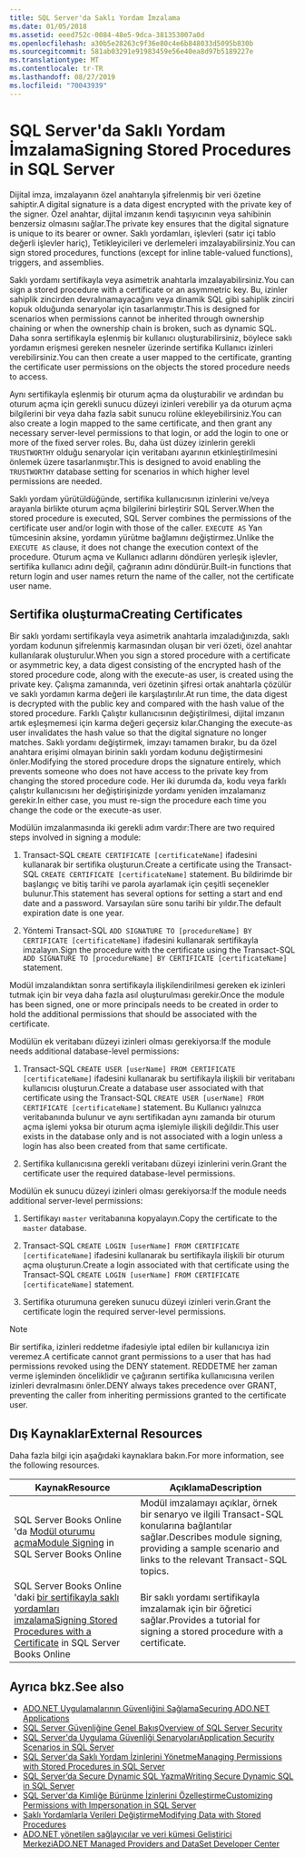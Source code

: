 ```yaml
---
title: SQL Server'da Saklı Yordam İmzalama
ms.date: 01/05/2018
ms.assetid: eeed752c-0084-48e5-9dca-381353007a0d
ms.openlocfilehash: a30b5e28263c9f36e80c4e6b848033d5095b830b
ms.sourcegitcommit: 581ab03291e91983459e56e40ea8d97b5189227e
ms.translationtype: MT
ms.contentlocale: tr-TR
ms.lasthandoff: 08/27/2019
ms.locfileid: "70043939"
---
```

# <a name="signing-stored-procedures-in-sql-server"></a><span data-ttu-id="f0453-102">SQL Server'da Saklı Yordam İmzalama</span><span class="sxs-lookup"><span data-stu-id="f0453-102">Signing Stored Procedures in SQL Server</span></span>

<span data-ttu-id="f0453-103">Dijital imza, imzalayanın özel anahtarıyla şifrelenmiş bir veri özetine sahiptir.</span><span class="sxs-lookup"><span data-stu-id="f0453-103">A digital signature is a data digest encrypted with the private key of the signer.</span></span> <span data-ttu-id="f0453-104">Özel anahtar, dijital imzanın kendi taşıyıcının veya sahibinin benzersiz olmasını sağlar.</span><span class="sxs-lookup"><span data-stu-id="f0453-104">The private key ensures that the digital signature is unique to its bearer or owner.</span></span> <span data-ttu-id="f0453-105">Saklı yordamları, işlevleri (satır içi tablo değerli işlevler hariç), Tetikleyicileri ve derlemeleri imzalayabilirsiniz.</span><span class="sxs-lookup"><span data-stu-id="f0453-105">You can sign stored procedures, functions (except for inline table-valued functions), triggers, and assemblies.</span></span>

<span data-ttu-id="f0453-106">Saklı yordamı sertifikayla veya asimetrik anahtarla imzalayabilirsiniz.</span><span class="sxs-lookup"><span data-stu-id="f0453-106">You can sign a stored procedure with a certificate or an asymmetric key.</span></span> <span data-ttu-id="f0453-107">Bu, izinler sahiplik zincirden devralınamayacağını veya dinamik SQL gibi sahiplik zinciri kopuk olduğunda senaryolar için tasarlanmıştır.</span><span class="sxs-lookup"><span data-stu-id="f0453-107">This is designed for scenarios when permissions cannot be inherited through ownership chaining or when the ownership chain is broken, such as dynamic SQL.</span></span> <span data-ttu-id="f0453-108">Daha sonra sertifikayla eşlenmiş bir kullanıcı oluşturabilirsiniz, böylece saklı yordamın erişmesi gereken nesneler üzerinde sertifika Kullanıcı izinleri verebilirsiniz.</span><span class="sxs-lookup"><span data-stu-id="f0453-108">You can then create a user mapped to the certificate, granting the certificate user permissions on the objects the stored procedure needs to access.</span></span>

<span data-ttu-id="f0453-109">Aynı sertifikayla eşlenmiş bir oturum açma da oluşturabilir ve ardından bu oturum açma için gerekli sunucu düzeyi izinleri verebilir ya da oturum açma bilgilerini bir veya daha fazla sabit sunucu rolüne ekleyebilirsiniz.</span><span class="sxs-lookup"><span data-stu-id="f0453-109">You can also create a login mapped to the same certificate, and then grant any necessary server-level permissions to that login, or add the login to one or more of the fixed server roles.</span></span> <span data-ttu-id="f0453-110">Bu, daha üst düzey izinlerin gerekli `TRUSTWORTHY` olduğu senaryolar için veritabanı ayarının etkinleştirilmesini önlemek üzere tasarlanmıştır.</span><span class="sxs-lookup"><span data-stu-id="f0453-110">This is designed to avoid enabling the `TRUSTWORTHY` database setting for scenarios in which higher level permissions are needed.</span></span>

<span data-ttu-id="f0453-111">Saklı yordam yürütüldüğünde, sertifika kullanıcısının izinlerini ve/veya arayanla birlikte oturum açma bilgilerini birleştirir SQL Server.</span><span class="sxs-lookup"><span data-stu-id="f0453-111">When the stored procedure is executed, SQL Server combines the permissions of the certificate user and/or login with those of the caller.</span></span> <span data-ttu-id="f0453-112">`EXECUTE AS` Yan tümcesinin aksine, yordamın yürütme bağlamını değiştirmez.</span><span class="sxs-lookup"><span data-stu-id="f0453-112">Unlike the `EXECUTE AS` clause, it does not change the execution context of the procedure.</span></span> <span data-ttu-id="f0453-113">Oturum açma ve Kullanıcı adlarını döndüren yerleşik işlevler, sertifika kullanıcı adını değil, çağıranın adını döndürür.</span><span class="sxs-lookup"><span data-stu-id="f0453-113">Built-in functions that return login and user names return the name of the caller, not the certificate user name.</span></span>

## <a name="creating-certificates"></a><span data-ttu-id="f0453-114">Sertifika oluşturma</span><span class="sxs-lookup"><span data-stu-id="f0453-114">Creating Certificates</span></span>

<span data-ttu-id="f0453-115">Bir saklı yordamı sertifikayla veya asimetrik anahtarla imzaladığınızda, saklı yordam kodunun şifrelenmiş karmasından oluşan bir veri özeti, özel anahtar kullanılarak oluşturulur.</span><span class="sxs-lookup"><span data-stu-id="f0453-115">When you sign a stored procedure with a certificate or asymmetric key, a data digest consisting of the encrypted hash of the stored procedure code, along with the execute-as user, is created using the private key.</span></span> <span data-ttu-id="f0453-116">Çalışma zamanında, veri özetinin şifresi ortak anahtarla çözülür ve saklı yordamın karma değeri ile karşılaştırılır.</span><span class="sxs-lookup"><span data-stu-id="f0453-116">At run time, the data digest is decrypted with the public key and compared with the hash value of the stored procedure.</span></span> <span data-ttu-id="f0453-117">Farklı Çalıştır kullanıcısının değiştirilmesi, dijital imzanın artık eşleşmemesi için karma değeri geçersiz kılar.</span><span class="sxs-lookup"><span data-stu-id="f0453-117">Changing the execute-as user invalidates the hash value so that the digital signature no longer matches.</span></span> <span data-ttu-id="f0453-118">Saklı yordamı değiştirmek, imzayı tamamen bırakır, bu da özel anahtara erişimi olmayan birinin saklı yordam kodunu değiştirmesini önler.</span><span class="sxs-lookup"><span data-stu-id="f0453-118">Modifying the stored procedure drops the signature entirely, which prevents someone who does not have access to the private key from changing the stored procedure code.</span></span> <span data-ttu-id="f0453-119">Her iki durumda da, kodu veya farklı çalıştır kullanıcısını her değiştirişinizde yordamı yeniden imzalamanız gerekir.</span><span class="sxs-lookup"><span data-stu-id="f0453-119">In either case, you must re-sign the procedure each time you change the code or the execute-as user.</span></span>

<span data-ttu-id="f0453-120">Modülün imzalanmasında iki gerekli adım vardır:</span><span class="sxs-lookup"><span data-stu-id="f0453-120">There are two required steps involved in signing a module:</span></span>

1. <span data-ttu-id="f0453-121">Transact-SQL `CREATE CERTIFICATE [certificateName]` ifadesini kullanarak bir sertifika oluşturun.</span><span class="sxs-lookup"><span data-stu-id="f0453-121">Create a certificate using the Transact-SQL `CREATE CERTIFICATE [certificateName]` statement.</span></span> <span data-ttu-id="f0453-122">Bu bildirimde bir başlangıç ve bitiş tarihi ve parola ayarlamak için çeşitli seçenekler bulunur.</span><span class="sxs-lookup"><span data-stu-id="f0453-122">This statement has several options for setting a start and end date and a password.</span></span> <span data-ttu-id="f0453-123">Varsayılan süre sonu tarihi bir yıldır.</span><span class="sxs-lookup"><span data-stu-id="f0453-123">The default expiration date is one year.</span></span>

1. <span data-ttu-id="f0453-124">Yöntemi Transact-SQL `ADD SIGNATURE TO [procedureName] BY CERTIFICATE [certificateName]` ifadesini kullanarak sertifikayla imzalayın.</span><span class="sxs-lookup"><span data-stu-id="f0453-124">Sign the procedure with the certificate using the Transact-SQL `ADD SIGNATURE TO [procedureName] BY CERTIFICATE [certificateName]` statement.</span></span>

<span data-ttu-id="f0453-125">Modül imzalandıktan sonra sertifikayla ilişkilendirilmesi gereken ek izinleri tutmak için bir veya daha fazla asıl oluşturulması gerekir.</span><span class="sxs-lookup"><span data-stu-id="f0453-125">Once the module has been signed, one or more principals needs to be created in order to hold the additional permissions that should be associated with the certificate.</span></span>

<span data-ttu-id="f0453-126">Modülün ek veritabanı düzeyi izinleri olması gerekiyorsa:</span><span class="sxs-lookup"><span data-stu-id="f0453-126">If the module needs additional database-level permissions:</span></span>

1. <span data-ttu-id="f0453-127">Transact-SQL `CREATE USER [userName] FROM CERTIFICATE [certificateName]` ifadesini kullanarak bu sertifikayla ilişkili bir veritabanı kullanıcısı oluşturun.</span><span class="sxs-lookup"><span data-stu-id="f0453-127">Create a database user associated with that certificate using the Transact-SQL `CREATE USER [userName] FROM CERTIFICATE [certificateName]` statement.</span></span> <span data-ttu-id="f0453-128">Bu Kullanıcı yalnızca veritabanında bulunur ve aynı sertifikadan aynı zamanda bir oturum açma işlemi yoksa bir oturum açma işlemiyle ilişkili değildir.</span><span class="sxs-lookup"><span data-stu-id="f0453-128">This user exists in the database only and is not associated with a login unless a login has also been created from that same certificate.</span></span>

1. <span data-ttu-id="f0453-129">Sertifika kullanıcısına gerekli veritabanı düzeyi izinlerini verin.</span><span class="sxs-lookup"><span data-stu-id="f0453-129">Grant the certificate user the required database-level permissions.</span></span>

<span data-ttu-id="f0453-130">Modülün ek sunucu düzeyi izinleri olması gerekiyorsa:</span><span class="sxs-lookup"><span data-stu-id="f0453-130">If the module needs additional server-level permissions:</span></span>

1. <span data-ttu-id="f0453-131">Sertifikayı `master` veritabanına kopyalayın.</span><span class="sxs-lookup"><span data-stu-id="f0453-131">Copy the certificate to the `master` database.</span></span>

1. <span data-ttu-id="f0453-132">Transact-SQL `CREATE LOGIN [userName] FROM CERTIFICATE [certificateName]` ifadesini kullanarak bu sertifikayla ilişkili bir oturum açma oluşturun.</span><span class="sxs-lookup"><span data-stu-id="f0453-132">Create a login associated with that certificate using the Transact-SQL `CREATE LOGIN [userName] FROM CERTIFICATE [certificateName]` statement.</span></span>

1. <span data-ttu-id="f0453-133">Sertifika oturumuna gereken sunucu düzeyi izinleri verin.</span><span class="sxs-lookup"><span data-stu-id="f0453-133">Grant the certificate login the required server-level permissions.</span></span>

> [!NOTE]
> <span data-ttu-id="f0453-134">Bir sertifika, izinleri reddetme ifadesiyle iptal edilen bir kullanıcıya izin veremez.</span><span class="sxs-lookup"><span data-stu-id="f0453-134">A certificate cannot grant permissions to a user that has had permissions revoked using the DENY statement.</span></span> <span data-ttu-id="f0453-135">REDDETME her zaman verme işleminden önceliklidir ve çağıranın sertifika kullanıcısına verilen izinleri devralmasını önler.</span><span class="sxs-lookup"><span data-stu-id="f0453-135">DENY always takes precedence over GRANT, preventing the caller from inheriting permissions granted to the certificate user.</span></span>

## <a name="external-resources"></a><span data-ttu-id="f0453-136">Dış Kaynaklar</span><span class="sxs-lookup"><span data-stu-id="f0453-136">External Resources</span></span>

<span data-ttu-id="f0453-137">Daha fazla bilgi için aşağıdaki kaynaklara bakın.</span><span class="sxs-lookup"><span data-stu-id="f0453-137">For more information, see the following resources.</span></span>

|<span data-ttu-id="f0453-138">Kaynak</span><span class="sxs-lookup"><span data-stu-id="f0453-138">Resource</span></span>|<span data-ttu-id="f0453-139">Açıklama</span><span class="sxs-lookup"><span data-stu-id="f0453-139">Description</span></span>|
|--------------|-----------------|
|<span data-ttu-id="f0453-140">SQL Server Books Online 'da [Modül oturumu açma](https://go.microsoft.com/fwlink/?LinkId=98590)</span><span class="sxs-lookup"><span data-stu-id="f0453-140">[Module Signing](https://go.microsoft.com/fwlink/?LinkId=98590) in SQL Server Books Online</span></span>|<span data-ttu-id="f0453-141">Modül imzalamayı açıklar, örnek bir senaryo ve ilgili Transact-SQL konularına bağlantılar sağlar.</span><span class="sxs-lookup"><span data-stu-id="f0453-141">Describes module signing, providing a sample scenario and links to the relevant Transact-SQL topics.</span></span>|
|<span data-ttu-id="f0453-142">SQL Server Books Online 'daki [bir sertifikayla saklı yordamları imzalama](/sql/relational-databases/tutorial-signing-stored-procedures-with-a-certificate)</span><span class="sxs-lookup"><span data-stu-id="f0453-142">[Signing Stored Procedures with a Certificate](/sql/relational-databases/tutorial-signing-stored-procedures-with-a-certificate) in SQL Server Books Online</span></span>|<span data-ttu-id="f0453-143">Bir saklı yordamı sertifikayla imzalamak için bir öğretici sağlar.</span><span class="sxs-lookup"><span data-stu-id="f0453-143">Provides a tutorial for signing a stored procedure with a certificate.</span></span>|

## <a name="see-also"></a><span data-ttu-id="f0453-144">Ayrıca bkz.</span><span class="sxs-lookup"><span data-stu-id="f0453-144">See also</span></span>

- [<span data-ttu-id="f0453-145">ADO.NET Uygulamalarının Güvenliğini Sağlama</span><span class="sxs-lookup"><span data-stu-id="f0453-145">Securing ADO.NET Applications</span></span>](../../../../../docs/framework/data/adonet/securing-ado-net-applications.md)
- [<span data-ttu-id="f0453-146">SQL Server Güvenliğine Genel Bakış</span><span class="sxs-lookup"><span data-stu-id="f0453-146">Overview of SQL Server Security</span></span>](../../../../../docs/framework/data/adonet/sql/overview-of-sql-server-security.md)
- [<span data-ttu-id="f0453-147">SQL Server'da Uygulama Güvenliği Senaryoları</span><span class="sxs-lookup"><span data-stu-id="f0453-147">Application Security Scenarios in SQL Server</span></span>](../../../../../docs/framework/data/adonet/sql/application-security-scenarios-in-sql-server.md)
- [<span data-ttu-id="f0453-148">SQL Server'da Saklı Yordam İzinlerini Yönetme</span><span class="sxs-lookup"><span data-stu-id="f0453-148">Managing Permissions with Stored Procedures in SQL Server</span></span>](../../../../../docs/framework/data/adonet/sql/managing-permissions-with-stored-procedures-in-sql-server.md)
- [<span data-ttu-id="f0453-149">SQL Server’da Secure Dynamic SQL Yazma</span><span class="sxs-lookup"><span data-stu-id="f0453-149">Writing Secure Dynamic SQL in SQL Server</span></span>](../../../../../docs/framework/data/adonet/sql/writing-secure-dynamic-sql-in-sql-server.md)
- [<span data-ttu-id="f0453-150">SQL Server'da Kimliğe Bürünme İzinlerini Özelleştirme</span><span class="sxs-lookup"><span data-stu-id="f0453-150">Customizing Permissions with Impersonation in SQL Server</span></span>](../../../../../docs/framework/data/adonet/sql/customizing-permissions-with-impersonation-in-sql-server.md)
- [<span data-ttu-id="f0453-151">Saklı Yordamlarla Verileri Değiştirme</span><span class="sxs-lookup"><span data-stu-id="f0453-151">Modifying Data with Stored Procedures</span></span>](../../../../../docs/framework/data/adonet/modifying-data-with-stored-procedures.md)
- [<span data-ttu-id="f0453-152">ADO.NET yönetilen sağlayıcılar ve veri kümesi Geliştirici Merkezi</span><span class="sxs-lookup"><span data-stu-id="f0453-152">ADO.NET Managed Providers and DataSet Developer Center</span></span>](https://go.microsoft.com/fwlink/?LinkId=217917)
